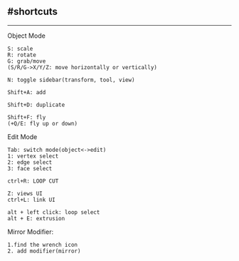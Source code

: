 #shortcuts
---


---
Object Mode
```
S: scale
R: rotate
G: grab/move
(S/R/G->X/Y/Z: move horizontally or vertically)

N: toggle sidebar(transform, tool, view)

Shift+A: add

Shift+D: duplicate

Shift+F: fly
(+Q/E: fly up or down)
```

Edit Mode
```
Tab: switch mode(object<->edit)
1: vertex select
2: edge select
3: face select

ctrl+R: LOOP CUT

Z: views UI
ctrl+L: link UI

alt + left click: loop select
alt + E: extrusion
```

Mirror Modifier:
```
1.find the wrench icon
2. add modifier(mirror)
```
